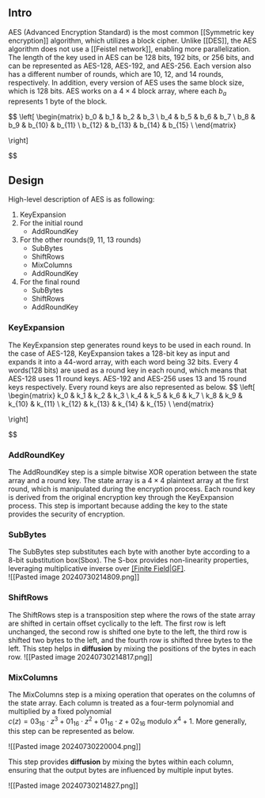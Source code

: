 ## Intro
AES (Advanced Encryption Standard) is the most common [[Symmetric key encryption]] algorithm, which utilizes a block cipher. Unlike [[DES]], the AES algorithm does not use a [[Feistel network]], enabling more parallelization. The length of the key used in AES can be 128 bits, 192 bits, or 256 bits, and can be represented as AES-128, AES-192, and AES-256. Each version also has a different number of rounds, which are 10, 12, and 14 rounds, respectively. In addition, every version of AES uses the same block size, which is 128 bits. AES works on a $4 \times 4$ block array, where each $b_a$ represents 1 byte of the block.

$$
\left[ 
\begin{matrix} 
b_0 & b_1 & b_2 & b_3 \\ 
b_4 & b_5 & b_6 & b_7 \\ 
b_8 & b_9 & b_{10} & b_{11} \\ 
b_{12} & b_{13} & b_{14} & b_{15} \\ 
\end{matrix} 

\right]

$$

## Design
High-level description of AES is as following:
1. KeyExpansion
2. For the initial round 
	- AddRoundKey
3. For the other rounds(9, 11, 13 rounds)
	- SubBytes
	- ShiftRows
	- MixColumns
	- AddRoundKey
4. For the final round
	- SubBytes
	- ShiftRows
	- AddRoundKey

### KeyExpansion
The KeyExpansion step generates round keys to be used in each round. In the case of AES-128, KeyExpansion takes a 128-bit key as input and expands it into a 44-word array, with each word being 32 bits. Every 4 words(128 bits) are used as a round key in each round, which means that AES-128 uses 11 round keys. AES-192 and AES-256 uses 13 and 15 round keys respectively. Every round keys are also represented as below.
$$
\left[ 
\begin{matrix} 
k_0 & k_1 & k_2 & k_3 \\ 
k_4 & k_5 & k_6 & k_7 \\ 
k_8 & k_9 & k_{10} & k_{11} \\ 
k_{12} & k_{13} & k_{14} & k_{15} \\ 
\end{matrix} 

\right]

$$


### AddRoundKey
The AddRoundKey step is a simple bitwise XOR operation between the state array and a round key. The state array is a $4 \times 4$ plaintext array at the first round, which is manipulated during the encryption process. Each round key is derived from the original encryption key through the KeyExpansion process. This step is important because adding the key to the state provides the security of encryption.

### SubBytes
The SubBytes step substitutes each byte with another byte according to a 8-bit substitution box(Sbox). The S-box provides non-linearity properties, leveraging multiplicative inverse over [[Finite Field|GF]]($2^8$).  
![[Pasted image 20240730214809.png]]

### ShiftRows
The ShiftRows step is a transposition step where the rows of the state array are shifted in certain offset cyclically to the left. The first row is left unchanged, the second row is shifted one byte to the left, the third row is shifted two bytes to the left, and the fourth row is shifted three bytes to the left. This step helps in **diffusion** by mixing the positions of the bytes in each row.
![[Pasted image 20240730214817.png]]

### MixColumns
The MixColumns step is a mixing operation that operates on the columns of the state array. Each column is treated as a four-term polynomial and multiplied by a fixed polynomial   
$c(z)={03}_{16}\cdot z^{3}+{01}_{16}\cdot z^{2}+{01}_{16}\cdot z+{02}_{16}$ modulo $x^4 + 1$. More generally, this step can be represented as below.

![[Pasted image 20240730220004.png]]

This step provides **diffusion** by mixing the bytes within each column, ensuring that the output bytes are influenced by multiple input bytes.

![[Pasted image 20240730214827.png]]

